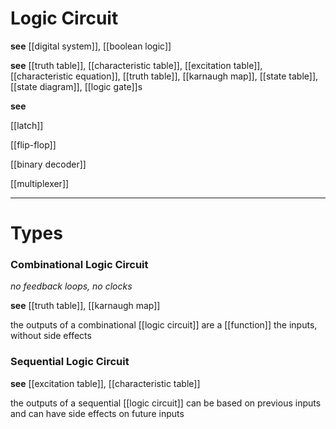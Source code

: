 # Logic Circuit

**see** [[digital system]], [[boolean logic]]

**see** [[truth table]], [[characteristic table]], [[excitation table]], [[characteristic equation]], [[truth table]], [[karnaugh map]], [[state table]], [[state diagram]], [[logic gate]]s

**see**

[[latch]]

[[flip-flop]]

[[binary decoder]]

[[multiplexer]]

---

# Types

### Combinational Logic Circuit

_no feedback loops, no clocks_

**see** [[truth table]], [[karnaugh map]]

the outputs of a combinational [[logic circuit]] are a [[function]] the inputs, without side effects

### Sequential Logic Circuit

**see** [[excitation table]], [[characteristic table]]

the outputs of a sequential [[logic circuit]] can be based on previous inputs and can have side effects on future inputs
